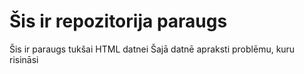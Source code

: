 # Šis ir repozitorija paraugs
Šis ir paraugs tukšai HTML datnei
Šajā datnē apraksti problēmu, kuru risināsi
